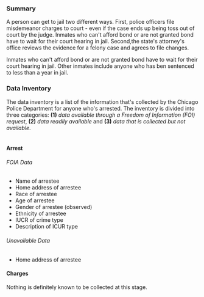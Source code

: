### Summary

A person can get to jail two different ways. First, police officers file misdemeanor charges to court - even if the case ends up being toss out of court by the judge. Inmates who can't afford bond or are not granted bond have to wait for their court hearing in jail. Second,the state's attorney's office reviews the evidence for a felony case and agrees to file changes.

Inmates who can't afford bond or are not granted bond have to wait for their court hearing in jail. Other inmates include anyone who has ben sentenced to less than a year in jail.

### Data Inventory

The data inventory is a list of the information that's collected by the Chicago Police Department for anyone who's arrested. The inventory is divided into three categories: **(1)** *data available through a Freedom of Information (FOI) request*, **(2)** *data readily available* and **(3)** *data that is collected but not available*. <br><br>

#### Arrest

###### FOIA Data
* Name of arrestee
* Home address of arrestee
* Race of arrestee
* Age of arrestee
* Gender of arrestee (observed)
* Ethnicity of arrestee
* IUCR of crime type
* Description of ICUR type

###### Unavailable Data
* Home address of arrestee

#### Charges
Nothing is definitely known to be collected at this stage.
